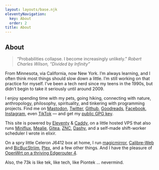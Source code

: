 ```yaml
---
layout: layouts/base.njk
eleventyNavigation:
  key: About
  order: 2
title: About
---
```


<article data-pagefind-body>

# About

> “Probabilities collapse. I become increasingly unlikely.”
> <cite>Robert Charles Wilson, *“Divided by Infinity”*</cite>

From Minnesota, via California, now New York. I’m always learning, and I often think most things should slow down a little. I’m still working on that practice for myself. I’ve been a tech nerd since my teens in the 1990s, but didn’t begin to take it seriously until around 2009.

I enjoy spending time with my pets, going hiking, connecting with nature, anthropology, philosophy, spirituality, and tinkering with programming projects. Find me on [Mastodon](https://kolektiva.social/@adampiontek), [Twitter](https://twitter.com/adampiontek), [Github](https://github.com/apiontek), [Goodreads](https://www.goodreads.com/user/show/2450014-adam-piontek), [Facebook](https://facebook.com/damek), [Instagram](https://www.instagram.com/adampiontek/), even [TikTok](https://www.tiktok.com/@adampiontek8) — and get my [public GPG key](/DF185CEE29A3D443_public_key.asc).

This site is powered by [Eleventy](https://www.11ty.dev/) & [Caddy](https://caddyserver.com/), on a little hosted VPS that also runs [Miniflux](https://miniflux.app/), [Mealie](https://hay-kot.github.io/mealie/), [Gitea](https://about.gitea.com/), [ZNC](https://znc.in/), [Dashy](https://dashy.to/), and a self-made shift-worker scheduler I wrote in elixir.

On a spry little Celeron J6412 box at home, I run [magicmirror](https://khassel.gitlab.io/magicmirror/), [Calibre-Web](https://github.com/janeczku/calibre-web) and [BicBucStriim](https://projekte.textmulch.de/bicbucstriim/), [Plex](https://www.plex.tv/), and a few other things. And I have the pleasure of [OpenWrt on a thriving Edgerouter 4](/blog/openwrt-on-ubiquiti-edgerouter-4-er-4).

Also, the 73k is like tek, like tech, like Piontek &hellip; nevermind.

</article>
